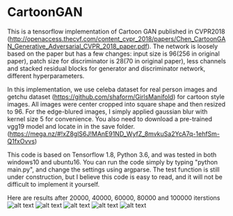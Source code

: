 # CartoonGAN
This is a tensorflow implementation of Cartoon GAN published in CVPR2018 (http://openaccess.thecvf.com/content_cvpr_2018/papers/Chen_CartoonGAN_Generative_Adversarial_CVPR_2018_paper.pdf). The network is loosely based on the paper but has a few changes: input size is 96(256 in original paper), patch size for discriminator is 28(70 in original paper), less channels and stacked residual blocks for generator and discriminator network, different hyperparameters.

In this implementation, we use celeba dataset for real person images and getchu dataset (https://github.com/shaform/GirlsManifold) for cartoon style images. All images were center cropped into square shape and then resized to 96. For the edge-blured images, I simply applied gaussian blur with kernel size 5 for convenience. You also need to download a pre-trained vgg19 model and locate in in the save folder. (https://mega.nz/#!xZ8glS6J!MAnE91ND_WyfZ_8mvkuSa2YcA7q-1ehfSm-Q1fxOvvs)

This code is based on Tensorflow 1.8, Python 3.6, and was tested in both windows10 and ubuntu16. You can run the code simply by typing "python main.py", and change the settings using argparse. The test function is still under construction, but I believe this code is easy to read, and it will not be difficult to implement it yourself.

Here are results after 20000, 40000, 60000, 80000 and 100000 iterstions
![alt text](https://github.com/SystemErrorWang/CartoonGAN/blob/master/results/19999.png?raw=true)
![alt text](https://github.com/SystemErrorWang/CartoonGAN/blob/master/results/39999.png?raw=true)
![alt text](https://github.com/SystemErrorWang/CartoonGAN/blob/master/results/59999.png?raw=true)
![alt text](https://github.com/SystemErrorWang/CartoonGAN/blob/master/results/79999.png?raw=true)
![alt text](https://github.com/SystemErrorWang/CartoonGAN/blob/master/results/99999.png?raw=true)

